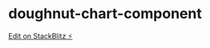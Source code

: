 # doughnut-chart-component

[Edit on StackBlitz ⚡️](https://stackblitz.com/edit/doughnut-chart-component)
